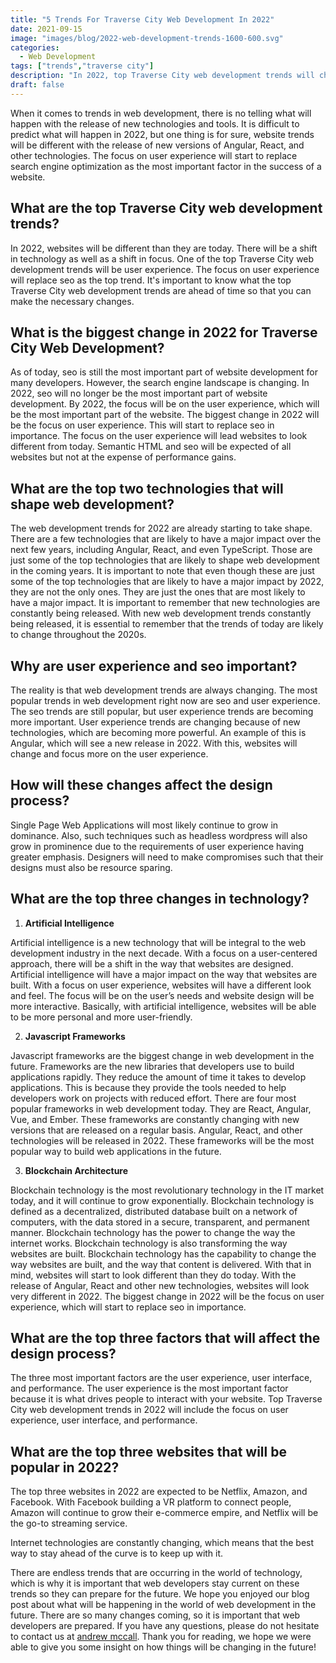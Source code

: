 ```yaml
---
title: "5 Trends For Traverse City Web Development In 2022"
date: 2021-09-15
image: "images/blog/2022-web-development-trends-1600-600.svg"
categories:
  - Web Development
tags: ["trends","traverse city"]
description: "In 2022, top Traverse City web development trends will change. With the release of Angular 12, React 18, and other new technologies, websites will look different from today. The biggest change in 2022 will be the focus on user experience, which will start to replace search engine optimization in importance."
draft: false
---
```


 When it comes to trends in web development, there is no telling what will happen with the release of new technologies and tools. It is difficult to predict what will happen in 2022, but one thing is for sure, website trends will be different with the release of new versions of Angular, React, and other technologies. The focus on user experience will start to replace search engine optimization as the most important factor in the success of a website.

## What are the top Traverse City web development trends?

 In 2022, websites will be different than they are today. There will be a shift in technology as well as a shift in focus. One of the top Traverse City web development trends will be user experience. The focus on user experience will replace seo as the top trend. It's important to know what the top Traverse City web development trends are ahead of time so that you can make the necessary changes.

## What is the biggest change in 2022 for Traverse City Web Development?

 As of today, seo is still the most important part of website development for many developers. However, the search engine landscape is changing. In 2022, seo will no longer be the most important part of website development. By 2022, the focus will be on the user experience, which will be the most important part of the website. The biggest change in 2022 will be the focus on user experience. This will start to replace seo in importance. The focus on the user experience will lead websites to look different from today.  Semantic HTML and seo will be expected of all websites but not at the expense of performance gains.  

## What are the top two technologies that will shape web development?

 The web development trends for 2022 are already starting to take shape. There are a few technologies that are likely to have a major impact over the next few years, including Angular, React, and even TypeScript. Those are just some of the top technologies that are likely to shape web development in the coming years. It is important to note that even though these are just some of the top technologies that are likely to have a major impact by 2022, they are not the only ones. They are just the ones that are most likely to have a major impact. It is important to remember that new technologies are constantly being released. With new web development trends constantly being released, it is essential to remember that the trends of today are likely to change throughout the 2020s.

## Why are user experience and seo important?

 The reality is that web development trends are always changing. The most popular trends in web development right now are seo and user experience. The seo trends are still popular, but user experience trends are becoming more important. User experience trends are changing because of new technologies, which are becoming more powerful. An example of this is Angular, which will see a new release in 2022. With this, websites will change and focus more on the user experience.

## How will these changes affect the design process?

Single Page Web Applications will most likely continue to grow in dominance.  Also, such techniques such as headless wordpress will also grow in prominence due to the requirements of user experience having greater emphasis.  Designers will need to make compromises such that their designs must also be resource sparing.  

## What are the top three changes in technology?

1. **Artificial Intelligence**

 Artificial intelligence is a new technology that will be integral to the web development industry in the next decade. With a focus on a user-centered approach, there will be a shift in the way that websites are designed. Artificial intelligence will have a major impact on the way that websites are built. With a focus on user experience, websites will have a different look and feel. The focus will be on the user’s needs and website design will be more interactive. Basically, with artificial intelligence, websites will be able to be more personal and more user-friendly.

2. **Javascript Frameworks**

Javascript frameworks are the biggest change in web development in the future. Frameworks are the new libraries that developers use to build applications rapidly. They reduce the amount of time it takes to develop applications. This is because they provide the tools needed to help developers work on projects with reduced effort. There are four most popular frameworks in web development today. They are React, Angular, Vue, and Ember. These frameworks are constantly changing with new versions that are released on a regular basis. Angular, React, and other technologies will be released in 2022. These frameworks will be the most popular way to build web applications in the future.

3. **Blockchain Architecture**

 Blockchain technology is the most revolutionary technology in the IT market today, and it will continue to grow exponentially. Blockchain technology is defined as a decentralized, distributed database built on a network of computers, with the data stored in a secure, transparent, and permanent manner. Blockchain technology has the power to change the way the internet works. Blockchain technology is also transforming the way websites are built. Blockchain technology has the capability to change the way websites are built, and the way that content is delivered. With that in mind, websites will start to look different than they do today. With the release of Angular, React and other new technologies, websites will look very different in 2022. The biggest change in 2022 will be the focus on user experience, which will start to replace seo in importance.

## What are the top three factors that will affect the design process?

 The three most important factors are the user experience, user interface, and performance. The user experience is the most important factor because it is what drives people to interact with your website. Top Traverse City web development trends in 2022 will include the focus on user experience, user interface, and performance.

## What are the top three websites that will be popular in 2022?

 The top three websites in 2022 are expected to be Netflix, Amazon, and Facebook. With Facebook building a VR platform to connect people, Amazon will continue to grow their e-commerce empire, and Netflix will be the go-to streaming service.


Internet technologies are constantly changing, which means that the best way to stay ahead of the curve is to keep up with it.

 There are endless trends that are occurring in the world of technology, which is why it is important that web developers stay current on these trends so they can prepare for the future. We hope you enjoyed our blog post about what will be happening in the world of web development in the future. There are so many changes coming, so it is important that web developers are prepared. If you have any questions, please do not hesitate to contact us at [andrew mccall](https://andrew-mccall.com/#contact). Thank you for reading, we hope we were able to give you some insight on how things will be changing in the future!

